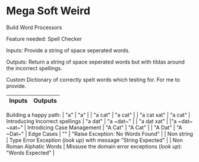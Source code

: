 # Mega Soft Weird

Build Word Processors

Feature needed: Spell Checker

Inputs: Provide a string of space seperated words.

Outputs: Return a string of space seperated words but with tildas around the incorrect spellings.

Custom Dictionary of correctly spelt words which testing for. For me to provide.

| Inputs     | Outputs     |
| :------------- | :------------- |
Building a happy path:
| "a"       | "a"       |
| "a cat"    | "a cat"   |
| "a cat sat" | "a cat"  |
Introducing Incorrect spellings
| "a dat" | "a ~dat~" |
| "a dat xat" | |"a ~dat~ ~xat~" |
Introdicing Case Management
| "A Cat"    | "A Cat"   |
| "A Dat" | "A ~Dat~" |
Edge Cases
| "" | "Raise Exception: No Words Found" |
| Non string | Type Error Exception (*look up*) with message "String Expected" |
| Non Roman Alphatic Words | Missuse the domain error exceptions (*look up*): "Words Expected" |
